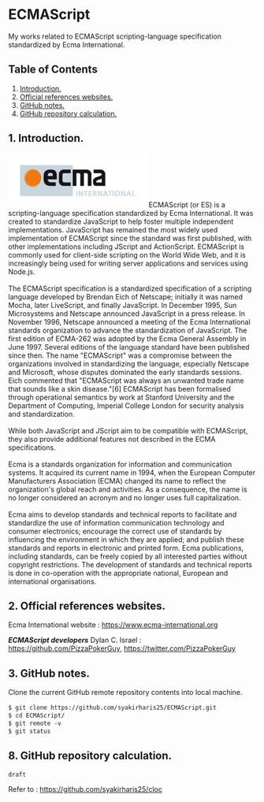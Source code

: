 # ECMAScript
My works related to ECMAScript scripting-language specification standardized by Ecma International.

## Table of Contents
1. [Introduction.](#introduction)
2. [Official references websites.](#references)
3. [GitHub notes.](#github)
4. [GitHub repository calculation.](#calculation)

<a name="introduction"></a>
## 1. Introduction.
<img src="ecma-logo.jpg" height="110"> 
ECMAScript (or ES) is a scripting-language specification standardized by Ecma International. It was created to standardize JavaScript to help foster multiple independent implementations. JavaScript has remained the most widely used implementation of ECMAScript since the standard was first published, with other implementations including JScript and ActionScript. ECMAScript is commonly used for client-side scripting on the World Wide Web, and it is increasingly being used for writing server applications and services using Node.js.
<br /><br />
The ECMAScript specification is a standardized specification of a scripting language developed by Brendan Eich of Netscape; initially it was named Mocha, later LiveScript, and finally JavaScript. In December 1995, Sun Microsystems and Netscape announced JavaScript in a press release. In November 1996, Netscape announced a meeting of the Ecma International standards organization to advance the standardization of JavaScript. The first edition of ECMA-262 was adopted by the Ecma General Assembly in June 1997. Several editions of the language standard have been published since then. The name "ECMAScript" was a compromise between the organizations involved in standardizing the language, especially Netscape and Microsoft, whose disputes dominated the early standards sessions. Eich commented that "ECMAScript was always an unwanted trade name that sounds like a skin disease."[6] ECMAScript has been formalised through operational semantics by work at Stanford University and the Department of Computing, Imperial College London for security analysis and standardization.
<br /><br />
While both JavaScript and JScript aim to be compatible with ECMAScript, they also provide additional features not described in the ECMA specifications.
<br /><br />
Ecma is a standards organization for information and communication systems. It acquired its current name in 1994, when the European Computer Manufacturers Association (ECMA) changed its name to reflect the organization's global reach and activities. As a consequence, the name is no longer considered an acronym and no longer uses full capitalization.
<br /><br />
Ecma aims to develop standards and technical reports to facilitate and standardize the use of information communication technology and consumer electronics; encourage the correct use of standards by influencing the environment in which they are applied; and publish these standards and reports in electronic and printed form. Ecma publications, including standards, can be freely copied by all interested parties without copyright restrictions. The development of standards and technical reports is done in co-operation with the appropriate national, European and international organisations.

<a name="references"></a>
## 2. Official references websites. 
Ecma International website : https://www.ecma-international.org <br />

**_ECMAScript developers_**
Dylan C. Israel : https://github.com/PizzaPokerGuy, https://twitter.com/PizzaPokerGuy <br />
 
<a name="github"></a>
## 3. GitHub notes.
Clone the current GitHub remote repository contents into local machine.
```
$ git clone https://github.com/syakirharis25/ECMAScript.git
$ cd ECMAScript/
$ git remote -v
$ git status
```

<a name="calculation"></a>
## 8. GitHub repository calculation.
```
draft
```
Refer to : https://github.com/syakirharis25/cloc

